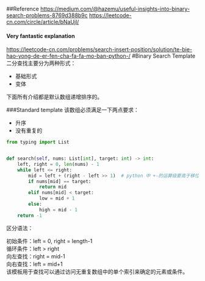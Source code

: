 ##Reference
https://medium.com/@hazemu/useful-insights-into-binary-search-problems-8769d388b9c
https://leetcode-cn.com/circle/article/bNaUjl/
#### Very fantastic explanation
https://leetcode-cn.com/problems/search-insert-position/solution/te-bie-hao-yong-de-er-fen-cha-fa-fa-mo-ban-python-/
#Binary Search Template
二分查找主要分为两种形式：
- 基础形式
- 变体

下面所有介绍都是默认数组递增排序的。

###Standard template
该数组必须满足一下两点要求：
- 升序
- 没有重复的
```python
from typing import List


def search(self, nums: List[int], target: int) -> int:
    left, right = 0, len(nums) - 1
    while left <= right:
        mid = left + (right - left >> 1)  # python 中 +-的运算级要高于移位，后面为了方便都这样写了
        if nums[mid] == target:
            return mid
        elif nums[mid] < target:
            low = mid + 1
        else:
            high = mid - 1
    return -1
```

区分语法：

初始条件：left = 0, right = length-1<br/>
循环条件：left > right<br/>
向左查找：right = mid-1<br/>
向右查找：left = mid+1<br/>
该模板用于查找可以通过访问无重复数组中的单个索引来确定的元素或条件。<br/>
